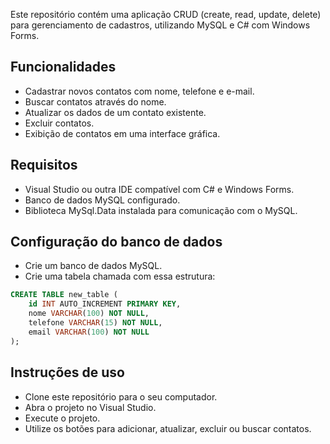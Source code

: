 Este repositório contém uma aplicação CRUD (create, read, update, delete) para gerenciamento de cadastros, utilizando MySQL e C# com Windows Forms.

## Funcionalidades

- Cadastrar novos contatos com nome, telefone e e-mail.
- Buscar contatos através do nome.
- Atualizar os dados de um contato existente.
- Excluir contatos.
- Exibição de contatos em uma interface gráfica.

## Requisitos

- Visual Studio ou outra IDE compatível com C# e Windows Forms.
- Banco de dados MySQL configurado.
- Biblioteca MySql.Data instalada para comunicação com o MySQL.

## Configuração do banco de dados

- Crie um banco de dados MySQL.
- Crie uma tabela chamada com essa estrutura:

```sql
CREATE TABLE new_table (
	id INT AUTO_INCREMENT PRIMARY KEY,
	nome VARCHAR(100) NOT NULL,
	telefone VARCHAR(15) NOT NULL,
	email VARCHAR(100) NOT NULL
);
```

## Instruções de uso

- Clone este repositório para o seu computador.
- Abra o projeto no Visual Studio.
- Execute o projeto.
- Utilize os botões para adicionar, atualizar, excluir ou buscar contatos.
